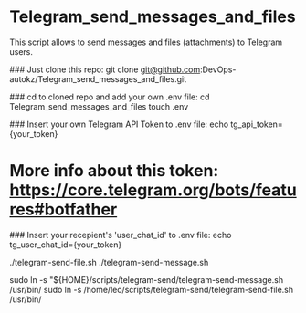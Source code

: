 # Telegram_send_messages_and_files
This script allows to send messages and files (attachments) to Telegram users.

\### Just clone this repo:
git clone git@github.com:DevOps-autokz/Telegram_send_messages_and_files.git

\### cd to cloned repo and add your own .env file:
cd Telegram_send_messages_and_files
touch .env

\### Insert your own Telegram API Token to .env file:
echo tg_api_token={your_token}
# More info about this token: https://core.telegram.org/bots/features#botfather

\### Insert your recepient's 'user_chat_id' to .env file:
echo tg_user_chat_id={your_token}



./telegram-send-file.sh 
./telegram-send-message.sh

sudo ln -s "${HOME}/scripts/telegram-send/telegram-send-message.sh /usr/bin/
sudo ln -s /home/leo/scripts/telegram-send/telegram-send-file.sh /usr/bin/
